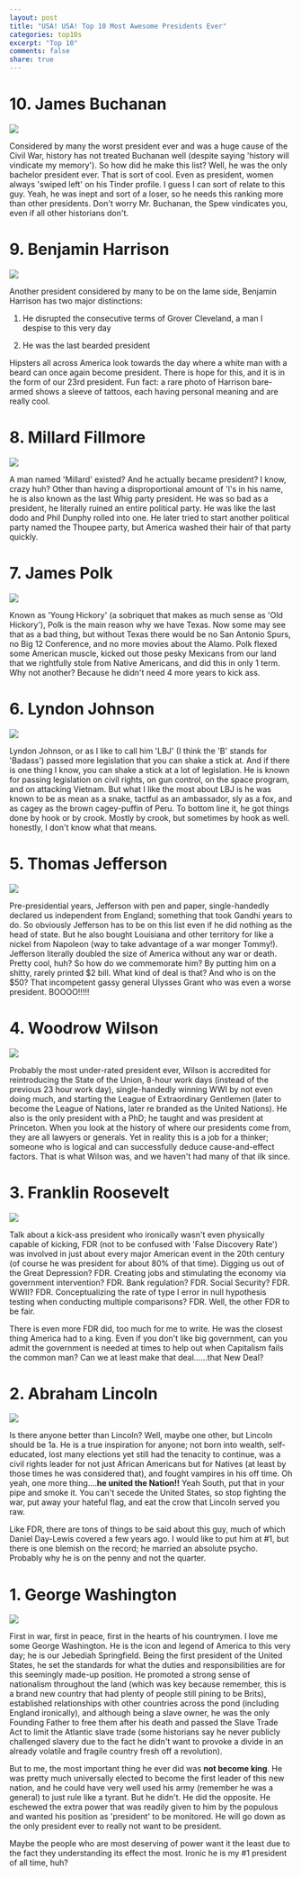 ```yaml
---
layout: post
title: "USA! USA! Top 10 Most Awesome Presidents Ever"
categories: top10s
excerpt: "Top 10"
comments: false
share: true
---
```




# 10. James Buchanan

![](https://upload.wikimedia.org/wikipedia/commons/9/98/JamesBuchanan_crop.jpg)

Considered by many the worst president ever and was a huge cause of the Civil War, history has not treated Buchanan well (despite saying 'history will vindicate my memory'). So how did he make this list? Well, he was the only bachelor president ever. That is sort of cool. Even as president, women always 'swiped left' on his Tinder profile. I guess I can sort of relate to this guy. Yeah, he was inept and sort of a loser, so he needs this ranking more than other presidents. Don't worry Mr. Buchanan, the Spew vindicates you, even if all other historians don't.


# 9. Benjamin Harrison

![](https://www.phideltatheta.org/wp-content/uploads/2013/08/Benjamin_Harrison.jpg)

Another president considered by many to be on the lame side, Benjamin Harrison has two major distinctions: 

1) He disrupted the consecutive terms of Grover Cleveland, a man I despise to this very day 

2) He was the last bearded president


Hipsters all across America look towards the day where a white man with a beard can once again become president. There is hope for this, and it is in the form of our 23rd president. Fun fact: a rare photo of Harrison bare-armed shows a sleeve of tattoos, each having personal meaning and are really cool.



# 8. Millard Fillmore

![](http://www.knowyourpresidents.com/wp-content/uploads/2015/11/president13-Millard-Fillmore-8x8-721.jpg)

A man named 'Millard' existed? And he actually became president? I know, crazy huh? Other than having a disproportional amount of 'l's in his name, he is also known as the last Whig party president. He was so bad as a president, he literally ruined an entire political party. He was like the last dodo and Phil Dunphy rolled into one. He later tried to start another political party named the Thoupee party, but America washed their hair of that party quickly. 

# 7. James Polk

![](http://www.civilwarshades.org/wp-content/uploads/shades_polk_0002.jpg)

Known as 'Young Hickory' (a sobriquet that makes as much sense as 'Old Hickory'), Polk is the main reason why we have Texas. Now some may see that as a bad thing, but without Texas there would be no San Antonio Spurs, no Big 12 Conference, and no more movies about the Alamo. Polk flexed some American muscle, kicked out those pesky Mexicans from our land that we rightfully stole from Native Americans, and did this in only 1 term. Why not another? Because he didn't need 4 more years to kick ass.



# 6. Lyndon Johnson

![](https://upload.wikimedia.org/wikipedia/commons/c/c3/37_Lyndon_Johnson_3x4.jpg)

Lyndon Johnson, or as I like to call him 'LBJ' (I think the 'B' stands for 'Badass') passed more legislation that you can shake a stick at. And if there is one thing I know, you can shake a stick at a lot of legislation. He is known for passing legislation on civil rights, on gun control, on the space program, and on attacking Vietnam. But what I like the most about LBJ is he was known to be as mean as a snake, tactful as an ambassador, sly as a fox, and as cagey as the brown cagey-puffin of Peru. To bottom line it, he got things done by hook or by crook. Mostly by crook, but sometimes by hook as well. honestly, I don't know what that means.


# 5. Thomas Jefferson

![](http://a1.files.biography.com/image/upload/c_fit,cs_srgb,dpr_1.0,h_1200,q_80,w_1200/MTE5NDg0MDU1MDEwMjQ4MjA3.jpg)

Pre-presidential years, Jefferson with pen and paper, single-handedly declared us independent from England; something that took Gandhi years to do. So obviously Jefferson has to be on this list even if he did nothing as the head of state. But he also bought Louisiana and other territory for like a nickel from Napoleon (way to take advantage of a war monger Tommy!). Jefferson literally doubled the size of America without any war or death. Pretty cool, huh? So how do we commemorate him? By putting him on a shitty, rarely printed $2 bill. What kind of deal is that? And who is on the $50? That incompetent gassy general Ulysses Grant who was even a worse president. BOOOO!!!!! 



# 4. Woodrow Wilson

![](http://cdn.history.com/sites/2/2013/11/Woodrow_Wilson-H.jpeg)

Probably the most under-rated president ever, Wilson is accredited for reintroducing the State of the Union, 8-hour work days (instead of the previous 23 hour work day), single-handedly winning WWI by not even doing much, and starting the League of Extraordinary Gentlemen (later to become the League of Nations, later re branded as the United Nations). He also is the only president with a PhD; he taught and was president at Princeton. When you look at the history of where our presidents come from, they are all lawyers or generals. Yet in reality this is a job for a thinker; someone who is logical and can successfully deduce cause-and-effect factors. That is what Wilson was, and we haven't had many of that ilk since.


# 3. Franklin Roosevelt

![](http://cdn.history.com/sites/2/2013/11/Franklin_Delano_Roosevelt-H.jpeg)

Talk about a kick-ass president who ironically wasn't even physically capable of kicking, FDR (not to be confused with 'False Discovery Rate') was involved in just about every major American event in the 20th century (of course he was president for about 80% of that time). Digging us out of the Great Depression? FDR. Creating jobs and stimulating the economy via government intervention? FDR. Bank regulation? FDR. Social Security? FDR. WWII? FDR. Conceptualizing the rate of type I error in null hypothesis testing when conducting multiple comparisons? FDR. Well, the other FDR to be fair.

There is even more FDR did, too much for me to write. He was the closest thing America had to a king. Even if you don't like big government, can you admit the government is needed at times to help out when Capitalism fails the common man? Can we at least make that deal......that New Deal? 



# 2. Abraham Lincoln

![](http://a4.files.biography.com/image/upload/c_fit,cs_srgb,dpr_1.0,h_1200,q_80,w_1200/MTIwNjA4NjMzODg2NTc0MDky.jpg)

Is there anyone better than Lincoln? Well, maybe one other, but Lincoln should be 1a. He is a true inspiration for anyone; not born into wealth, self-educated, lost many elections yet still had the tenacity to continue, was a civil rights leader for not just African Americans but for Natives (at least by those times he was considered that), and fought vampires in his off time. Oh yeah, one more thing....**he united the Nation!!** Yeah South, put that in your pipe and smoke it. You can't secede the United States, so stop fighting the war, put away your hateful flag, and eat the crow that Lincoln served you raw. 

Like FDR, there are tons of things to be said about this guy, much of which Daniel Day-Lewis covered a few years ago. I would like to put him at #1, but there is one blemish on the record; he married an absolute psycho. Probably why he is on the penny and not the quarter.




# 1. George Washington


![](https://upload.wikimedia.org/wikipedia/commons/b/b6/Gilbert_Stuart_Williamstown_Portrait_of_George_Washington.jpg)



First in war, first in peace, first in the hearts of his countrymen. I love me some George Washington. He is the icon and legend of America to this very day; he is our Jebediah Springfield. Being the first president of the United States, he set the standards for what the duties and responsibilities are for this seemingly made-up position. He promoted a strong sense of nationalism throughout the land (which was key because remember, this is a brand new country that had plenty of people still pining to be Brits), established relationships with other countries across the pond (including England ironically), and although being a slave owner, he was the only Founding Father to free them after his death and passed the Slave Trade Act to limit the Atlantic slave trade (some historians say he never publicly challenged slavery due to the fact he didn't want to provoke a divide in an already volatile and fragile country fresh off a revolution). 

But to me, the most important thing he ever did was **not become king**. He was pretty much universally elected to become the first leader of this new nation, and he could have very well used his army (remember he was a general) to just rule like a tyrant. But he didn't. He did the opposite. He eschewed the extra power that was readily given to him by the populous and wanted his position as 'president' to be monitored.  He will go down as the only president ever to really not want to be president. 

Maybe the people who are most deserving of power want it the least due to the fact they understanding its effect the most. Ironic he is my #1 president of all time, huh?

